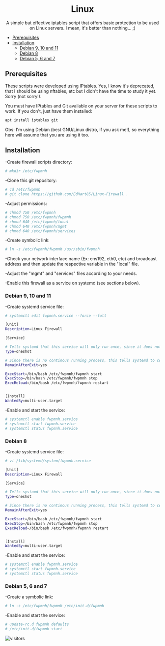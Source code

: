 <h1 align="center">Linux 

</h1>
<p align="center">A simple but effective iptables script that offers basic protection to be used on Linux servers. I mean, it's better than nothing... ;)</p>

<!--ts-->
* [Prerequisites](#prerequisites)
* [Installation](#installation)
  * [Debian 9, 10 and 11](#debian-9-10-and-11)
  * [Debian 8](#debian-8)
  * [Debian 5, 6 and 7](#debian-5-6-and-7)
<!--te-->

<h2>Prerequisites</h2>

These scripts were developed using IPtables.
Yes, I know it's deprecated, that I should be using nftables, etc but I didn't have the time to study it yet. Sorry (not sorry!).

You must have IPtables and Git available on your server for these scripts to work. If you don't, just have them installed:
```bash
apt install iptables git
```

Obs: I'm using Debian (best GNU/Linux distro, if you ask me!), so everything here will assume that you are using it too.


<h2>Installation</h2>

-Create firewall scripts directory:
```bash
# mkdir /etc/fwpmnh
```

-Clone this git repository:
```bash
# cd /etc/fwpmnh
# git clone https://github.com/EdHart85/Linux-Firewall .
```
 
-Adjust permissions:
```bash
# chmod 750 /etc/fwpmnh
# chmod 750 /etc/fwpmnh/fwpmnh
# chmod 640 /etc/fwpmnh/local
# chmod 640 /etc/fwpmnh/mgmt
# chmod 640 /etc/fwpmnh/services
```

 -Create symbolic link:
```bash
# ln -s /etc/fwpmnh/fwpmnh /usr/sbin/fwpmnh
```

-Check your network interface name (Ex: ens192, eth0, etc) and broadcast address and then update the respective variable in the "local" file.

-Adjust the "mgmt" and "services" files according to your needs.

-Enable this firewall as a service on systemd (see sections below).

 

<h3>Debian 9, 10 and 11</h3>

-Create systemd service file:
```bash
# systemctl edit fwpmnh.service --force --full
```

```bash
[Unit]
Description=Linux Firewall

[Service]

# Tells systemd that this service will only run once, since it does not have a continously running process
Type=oneshot

# Since there is no continous running process, this tells systemd to consider this service up once it has started
RemainAfterExit=yes

ExecStart=/bin/bash /etc/fwpmnh/fwpmnh start
ExecStop=/bin/bash /etc/fwpmnh/fwpmnh stop
ExecReload=/bin/bash /etc/fwpmnh/fwpmnh restart


[Install]
WantedBy=multi-user.target
```

-Enable and start the service:
```bash
# systemctl enable fwpmnh.service
# systemctl start fwpmnh.service
# systemctl status fwpmnh.service
```
 

<h3>Debian 8</h3>

-Create systemd service file:
```bash
# vi /lib/systemd/system/fwpmnh.service
```

```bash
[Unit]
Description=Linux Firewall

[Service]

# Tells systemd that this service will only run once, since it does not have a continously running process
Type=oneshot

# Since there is no continous running process, this tells systemd to consider this service up once it has started
RemainAfterExit=yes

ExecStart=/bin/bash /etc/fwpmnh/fwpmnh start
ExecStop=/bin/bash /etc/fwpmnh/fwpmnh stop
ExecReload=/bin/bash /etc/fwpmnh/fwpmnh restart


[Install]
WantedBy=multi-user.target
```

-Enable and start the service:
```bash
# systemctl enable fwpmnh.service
# systemctl start fwpmnh.service
# systemctl status fwpmnh.service
```
 

<h3>Debian 5, 6 and 7</h3>

-Create a symbolic link:
```bash
# ln -s /etc/fwpmnh/fwpmnh /etc/init.d/fwpmnh
```

-Enable and start the service:
```bash
# update-rc.d fwpmnh defaults
# /etc/init.d/fwpmnh start
```



![visitors](https://visitor-badge.laobi.icu/badge?page_id=EdHart85.Linux-Firewall)
